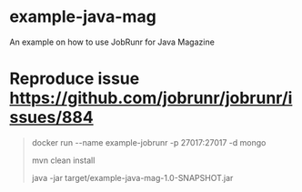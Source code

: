 # example-java-mag
An example on how to use JobRunr for Java Magazine

# Reproduce issue https://github.com/jobrunr/jobrunr/issues/884

> docker run --name example-jobrunr -p 27017:27017 -d mongo
> 
> mvn clean install
> 
> java -jar target/example-java-mag-1.0-SNAPSHOT.jar
